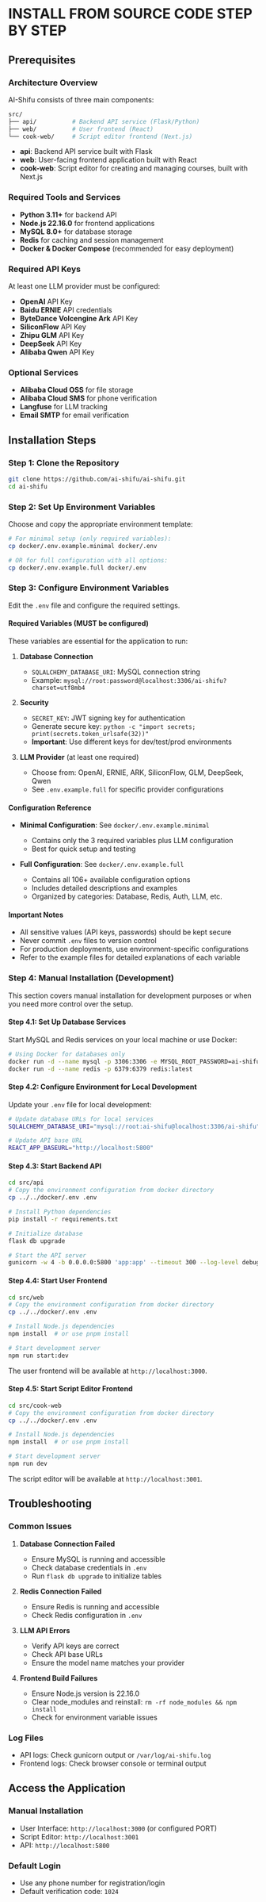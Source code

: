 # INSTALL FROM SOURCE CODE STEP BY STEP

## Prerequisites

### Architecture Overview

AI-Shifu consists of three main components:

```bash
src/
├── api/          # Backend API service (Flask/Python)
├── web/          # User frontend (React)
└── cook-web/     # Script editor frontend (Next.js)
```

- **api**: Backend API service built with Flask
- **web**: User-facing frontend application built with React
- **cook-web**: Script editor for creating and managing courses, built with Next.js

### Required Tools and Services

- **Python 3.11+** for backend API
- **Node.js 22.16.0** for frontend applications
- **MySQL 8.0+** for database storage
- **Redis** for caching and session management
- **Docker & Docker Compose** (recommended for easy deployment)

### Required API Keys

At least one LLM provider must be configured:

- **OpenAI** API Key
- **Baidu ERNIE** API credentials
- **ByteDance Volcengine Ark** API Key
- **SiliconFlow** API Key
- **Zhipu GLM** API Key
- **DeepSeek** API Key
- **Alibaba Qwen** API Key

### Optional Services

- **Alibaba Cloud OSS** for file storage
- **Alibaba Cloud SMS** for phone verification
- **Langfuse** for LLM tracking
- **Email SMTP** for email verification

## Installation Steps

### Step 1: Clone the Repository

```bash
git clone https://github.com/ai-shifu/ai-shifu.git
cd ai-shifu
```

### Step 2: Set Up Environment Variables

Choose and copy the appropriate environment template:

```bash
# For minimal setup (only required variables):
cp docker/.env.example.minimal docker/.env

# OR for full configuration with all options:
cp docker/.env.example.full docker/.env
```

### Step 3: Configure Environment Variables

Edit the `.env` file and configure the required settings.

#### Required Variables (MUST be configured)

These variables are essential for the application to run:

1. **Database Connection**
   - `SQLALCHEMY_DATABASE_URI`: MySQL connection string
   - Example: `mysql://root:password@localhost:3306/ai-shifu?charset=utf8mb4`

2. **Security**
   - `SECRET_KEY`: JWT signing key for authentication
   - Generate secure key: `python -c "import secrets; print(secrets.token_urlsafe(32))"`
   - **Important**: Use different keys for dev/test/prod environments

3. **LLM Provider** (at least one required)
   - Choose from: OpenAI, ERNIE, ARK, SiliconFlow, GLM, DeepSeek, Qwen
   - See `.env.example.full` for specific provider configurations

#### Configuration Reference

- **Minimal Configuration**: See `docker/.env.example.minimal`
  - Contains only the 3 required variables plus LLM configuration
  - Best for quick setup and testing

- **Full Configuration**: See `docker/.env.example.full`
  - Contains all 106+ available configuration options
  - Includes detailed descriptions and examples
  - Organized by categories: Database, Redis, Auth, LLM, etc.

#### Important Notes

- All sensitive values (API keys, passwords) should be kept secure
- Never commit `.env` files to version control
- For production deployments, use environment-specific configurations
- Refer to the example files for detailed explanations of each variable

### Step 4: Manual Installation (Development)

This section covers manual installation for development purposes or when you need more control over the setup.

#### Step 4.1: Set Up Database Services

Start MySQL and Redis services on your local machine or use Docker:

```bash
# Using Docker for databases only
docker run -d --name mysql -p 3306:3306 -e MYSQL_ROOT_PASSWORD=ai-shifu -e MYSQL_DATABASE=ai-shifu mysql:latest
docker run -d --name redis -p 6379:6379 redis:latest
```

#### Step 4.2: Configure Environment for Local Development

Update your `.env` file for local development:

```bash
# Update database URLs for local services
SQLALCHEMY_DATABASE_URI="mysql://root:ai-shifu@localhost:3306/ai-shifu"

# Update API base URL
REACT_APP_BASEURL="http://localhost:5800"
```

#### Step 4.3: Start Backend API

```bash
cd src/api
# Copy the environment configuration from docker directory
cp ../../docker/.env .env

# Install Python dependencies
pip install -r requirements.txt

# Initialize database
flask db upgrade

# Start the API server
gunicorn -w 4 -b 0.0.0.0:5800 'app:app' --timeout 300 --log-level debug
```

#### Step 4.4: Start User Frontend

```bash
cd src/web
# Copy the environment configuration from docker directory
cp ../../docker/.env .env

# Install Node.js dependencies
npm install  # or use pnpm install

# Start development server
npm run start:dev
```

The user frontend will be available at `http://localhost:3000`.

#### Step 4.5: Start Script Editor Frontend

```bash
cd src/cook-web
# Copy the environment configuration from docker directory
cp ../../docker/.env .env

# Install Node.js dependencies
npm install  # or use pnpm install

# Start development server
npm run dev
```

The script editor will be available at `http://localhost:3001`.

## Troubleshooting

### Common Issues

1. **Database Connection Failed**
   - Ensure MySQL is running and accessible
   - Check database credentials in `.env`
   - Run `flask db upgrade` to initialize tables

2. **Redis Connection Failed**
   - Ensure Redis is running and accessible
   - Check Redis configuration in `.env`

3. **LLM API Errors**
   - Verify API keys are correct
   - Check API base URLs
   - Ensure the model name matches your provider

4. **Frontend Build Failures**
   - Ensure Node.js version is 22.16.0
   - Clear node_modules and reinstall: `rm -rf node_modules && npm install`
   - Check for environment variable issues

### Log Files

- API logs: Check gunicorn output or `/var/log/ai-shifu.log`
- Frontend logs: Check browser console or terminal output

## Access the Application

### Manual Installation
- User Interface: `http://localhost:3000` (or configured PORT)
- Script Editor: `http://localhost:3001`
- API: `http://localhost:5800`

### Default Login
- Use any phone number for registration/login
- Default verification code: `1024`
